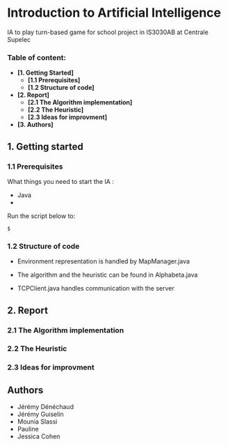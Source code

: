 # Introduction to Artificial Intelligence 

IA to play turn-based game for school project in IS3030AB at Centrale Supelec 

### Table of content: 
+ **[1. Getting Started]**
    + **[1.1 Prerequisites]**
    + **[1.2 Structure of code]**
+ **[2. Report]**
    + **[2.1 The Algorithm implementation]**
    + **[2.2 The Heuristic]**
    + **[2.3 Ideas for improvment]**
+ **[3. Authors]**

## 1. Getting started

### 1.1 Prerequisites

What things you need to start the IA :
* Java
* 

Run the script below to:
```
$
```


### 1.2 Structure of code 

- Environment representation is handled by MapManager.java

- The algorithm and the heuristic can be found in Alphabeta.java

- TCPClient.java handles communication with the server 

## 2. Report

### 2.1 The Algorithm implementation



### 2.2 The Heuristic 

### 2.3 Ideas for improvment 

## Authors 
* Jérémy Dénéchaud 
* Jérémy Guiselin 
* Mounia Slassi 
* Pauline 
* Jessica Cohen 